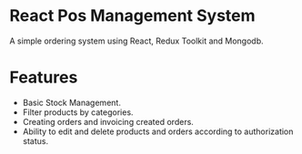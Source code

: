 # React Pos Management System

A simple ordering system using React, Redux Toolkit and Mongodb.

# Features

* Basic Stock Management.
* Filter products by categories.
* Creating orders and invoicing created orders.
* Ability to edit and delete products and orders according to authorization status.
